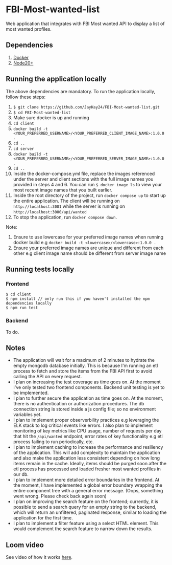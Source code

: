 # FBI-Most-wanted-list
Web application that integrates with FBI Most wanted API to display a list of most wanted profiles.

## Dependencies
1. [Docker](https://www.docker.com/)
2. [Node20+](https://nodejs.org/en)

## Running the application locally
The above dependencies are mandatory. To run the application locally, follow these steps:

1. `$ git clone https://github.com/JayKay24/FBI-Most-wanted-list.git`
2. `$ cd FBI-Most-wanted-list`
3. Make sure docker is up and running
4. `cd client`
5. `docker build -t <YOUR_PREFERRED_USERNAME>/<YOUR_PREFERRED_CLIENT_IMAGE_NAME>:1.0.0 .`
6. `cd ..`
7. `cd server`
8. `docker build -t <YOUR_PREFERRED_USERNAME>/<YOUR_PREFERRED_SERVER_IMAGE_NAME>:1.0.0 .`
9. `cd ..`
10. Inside the docker-compose.yml file, replace the images referenced under the server and client sections with the full image names you provided in steps 4 and 6. You can run `$ docker image ls` to view your most recent image names that you built earlier.
11. Inside the root directory of the project, run `docker compose up` to start up the entire application. The client will be running on `http://localhost:3001` while the server is running on `http://localhost:3000/api/wanted`
12. To stop the application, run `docker compose down`.

Note:

1. Ensure to use lowercase for your preferred image names when running docker build e.g `docker build -t <lowercase>/<lowercase>:1.0.0 .`
2. Ensure your preferred image names are unique and different from each other e.g client image name should be different from server image name

## Running tests locally

### Frontend
```
$ cd client
$ npm install // only run this if you haven't installed the npm  dependencies locally
$ npm run test
```

### Backend
To do.

## Notes

* The application will wait for a maximum of 2 minutes to hydrate the empty mongodb database initially. This is because I'm running an etl process to fetch and store the items from the FBI API first to avoid calling the API on every request.
* I plan on increasing the test coverage as time goes on. At the moment I've only tested two frontend components. Backend unit testing is yet to be implemented.
* I plan to further secure the application as time goes on. At the moment, there is no authentication or authorization procedures. The db connection string is stored inside a js config file; so no environment variables yet.
* I plan to implement proper observerbility practices e.g leveraging the ELK stack to log critical events like errors. I also plan to implement monitoring of key metrics like CPU usage, number of requests per day that hit the `/api/wanted` endpoint, error rates of key functionality e.g etl process failing to run periodically, etc.
* I plan to implement caching to increase the performance and resiliency of the application. This will add complexity to maintain the application and also make the application less consistent depending on how long items remain in the cache. Ideally, items should be purged soon after the etl process has processed and loaded fresher most wanted profiles in our db.
* I plan to implement more detailed error boundaries in the frontend. At the moment, I have implemented a global error boundary wrapping the entire component tree with a general error message. (Oops, something went wrong. Please check back again soon)
* I plan on improving the search feature on the frontend; currently, it is possible to send a search query for an empty string to the backend, which will return an unfiltered, paginated response, similar to loading the application for the first time.
* I plan to implement a filter feature using a select HTML element. This would complement the search feature to narrow down the results.

## Loom video

See video of how it works [here](https://www.loom.com/share/fcbb8f20b05a4d45b6affbcfc8671180?sid=54e1faca-9968-4bb5-a5e0-650552ea6116).